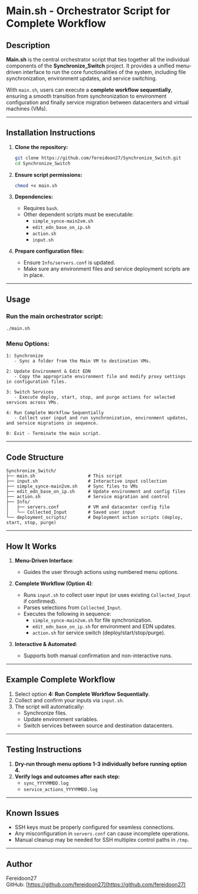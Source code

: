 # Main.sh - Orchestrator Script for Complete Workflow

## Description

**Main.sh** is the central orchestrator script that ties together all the individual components of the **Synchronize_Switch** project. It provides a unified menu-driven interface to run the core functionalities of the system, including file synchronization, environment updates, and service switching.

With `main.sh`, users can execute a **complete workflow sequentially**, ensuring a smooth transition from synchronization to environment configuration and finally service migration between datacenters and virtual machines (VMs).

---

## Installation Instructions

1. **Clone the repository:**

   ```bash
   git clone https://github.com/fereidoon27/Synchronize_Switch.git
   cd Synchronize_Switch
   ```

2. **Ensure script permissions:**

   ```bash
   chmod +x main.sh
   ```

3. **Dependencies:**
   - Requires `bash`.
   - Other dependent scripts must be executable:
     - `simple_synce-main2vm.sh`
     - `edit_edn_base_on_ip.sh`
     - `action.sh`
     - `input.sh`

4. **Prepare configuration files:**
   - Ensure `Info/servers.conf` is updated.
   - Make sure any environment files and service deployment scripts are in place.

---

## Usage

### Run the main orchestrator script:

```bash
./main.sh
```

### Menu Options:

```
1: Synchronize
   - Sync a folder from the Main VM to destination VMs.

2: Update Environment & Edit EDN
   - Copy the appropriate environment file and modify proxy settings in configuration files.

3: Switch Services
   - Execute deploy, start, stop, and purge actions for selected services across VMs.

4: Run Complete Workflow Sequentially
   - Collect user input and run synchronization, environment updates, and service migrations in sequence.

0: Exit - Terminate the main script.
```

---

## Code Structure

```
Synchronize_Switch/
├── main.sh                    # This script
├── input.sh                   # Interactive input collection
├── simple_synce-main2vm.sh    # Sync files to VMs
├── edit_edn_base_on_ip.sh     # Update environment and config files
├── action.sh                  # Service migration and control
├── Info/
│   ├── servers.conf           # VM and datacenter config file
│   └── Collected_Input        # Saved user input
└── deployment_scripts/        # Deployment action scripts (deploy, start, stop, purge)
```

---

## How It Works

1. **Menu-Driven Interface**:
   - Guides the user through actions using numbered menu options.

2. **Complete Workflow (Option 4)**:
   - Runs `input.sh` to collect user input (or uses existing `Collected_Input` if confirmed).
   - Parses selections from `Collected_Input`.
   - Executes the following in sequence:
     - `simple_synce-main2vm.sh` for file synchronization.
     - `edit_edn_base_on_ip.sh` for environment and EDN updates.
     - `action.sh` for service switch (deploy/start/stop/purge).

3. **Interactive & Automated**:
   - Supports both manual confirmation and non-interactive runs.

---

## Example Complete Workflow

1. Select option **4: Run Complete Workflow Sequentially**.
2. Collect and confirm your inputs via `input.sh`.
3. The script will automatically:
   - Synchronize files.
   - Update environment variables.
   - Switch services between source and destination datacenters.

---

## Testing Instructions

1. **Dry-run through menu options 1-3 individually before running option 4.**
2. **Verify logs and outcomes after each step:**
   - `sync_YYYYMMDD.log`
   - `service_actions_YYYYMMDD.log`

---

## Known Issues

- SSH keys must be properly configured for seamless connections.
- Any misconfiguration in `servers.conf` can cause incomplete operations.
- Manual cleanup may be needed for SSH multiplex control paths in `/tmp`.

---

## Author

Fereidoon27  
GitHub: [https://github.com/fereidoon27](https://github.com/fereidoon27)

